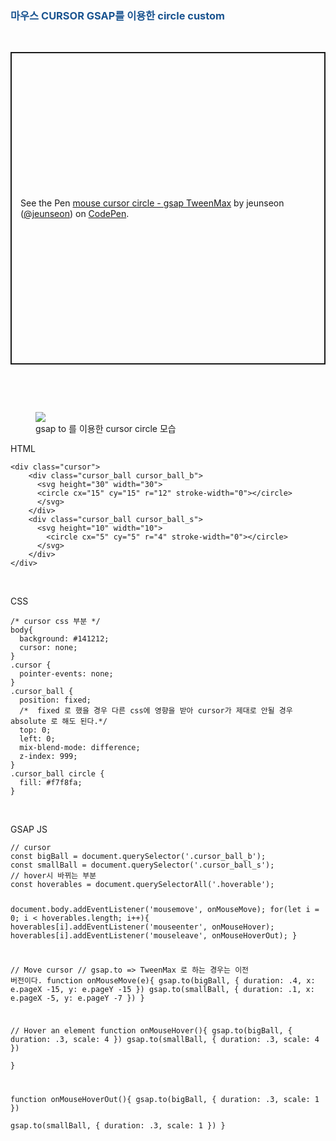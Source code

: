 <h3 data-ke-size="size23"><span style="color: #1a5490;"><b>마우스 CURSOR GSAP를 이용한 circle custom</b></span></h3>
<p data-ke-size="size16">&nbsp;</p>
<p class="codepen" style="height: 500px; box-sizing: border-box; display: flex; align-items: center; justify-content: center; border: 2px solid; margin: 1em 0; padding: 1em;" data-height="500" data-default-tab="html,result" data-slug-hash="GRbPNzG" data-pen-title="mouse cursor circle - gsap TweenMax" data-user="jeunseon" data-ke-size="size16"><span>See the Pen <a href="https://codepen.io/jeunseon/pen/GRbPNzG"> mouse cursor circle - gsap TweenMax</a> by jeunseon (<a href="https://codepen.io/jeunseon">@jeunseon</a>) on <a href="https://codepen.io">CodePen</a>.</span></p>
<p data-ke-size="size16">&nbsp;</p>
<p data-ke-size="size16">&nbsp;</p>
<p data-ke-size="size16">
<script src="https://cpwebassets.codepen.io/assets/embed/ei.js"></script>
</p>
<figure class="imageblock alignCenter" data-ke-mobilestyle="widthOrigin" data-filename="스크린샷 2024-09-06 174622.png" data-origin-width="1816" data-origin-height="426"><span data-url="https://blog.kakaocdn.net/dn/clLb1I/btsJut5h3nQ/Xe7Ewm3k3i37U1feJkz5Ek/img.png" data-phocus="https://blog.kakaocdn.net/dn/clLb1I/btsJut5h3nQ/Xe7Ewm3k3i37U1feJkz5Ek/img.png" data-alt="gsap to 를 이용한 cursor circle 모습"><img src="https://blog.kakaocdn.net/dn/clLb1I/btsJut5h3nQ/Xe7Ewm3k3i37U1feJkz5Ek/img.png" srcset="https://img1.daumcdn.net/thumb/R1280x0/?scode=mtistory2&amp;fname=https%3A%2F%2Fblog.kakaocdn.net%2Fdn%2FclLb1I%2FbtsJut5h3nQ%2FXe7Ewm3k3i37U1feJkz5Ek%2Fimg.png" onerror="this.onerror=null; this.src='//t1.daumcdn.net/tistory_admin/static/images/no-image-v1.png'; this.srcset='//t1.daumcdn.net/tistory_admin/static/images/no-image-v1.png';" data-filename="스크린샷 2024-09-06 174622.png" data-origin-width="1816" data-origin-height="426" data-phocus-index="0"></span><figcaption>gsap to 를 이용한 cursor circle 모습</figcaption>
</figure>
<p data-ke-size="size16">HTML</p>
<pre id="code_1725612038519" class="html xml" data-ke-language="html" data-ke-type="codeblock"><code>&lt;div class="cursor"&gt;
    &lt;div class="cursor_ball cursor_ball_b"&gt;
      &lt;svg height="30" width="30"&gt;
      &lt;circle cx="15" cy="15" r="12" stroke-width="0"&gt;&lt;/circle&gt;
      &lt;/svg&gt;
    &lt;/div&gt;
    &lt;div class="cursor_ball cursor_ball_s"&gt;
      &lt;svg height="10" width="10"&gt;
        &lt;circle cx="5" cy="5" r="4" stroke-width="0"&gt;&lt;/circle&gt;
      &lt;/svg&gt;
    &lt;/div&gt;
&lt;/div&gt;</code></pre>
<p data-ke-size="size16">&nbsp;</p>
<p data-ke-size="size16">CSS</p>
<pre id="code_1725612095186" class="css" data-ke-language="css" data-ke-type="codeblock"><code>/* cursor css 부분 */
body{
  background: #141212;
  cursor: none;
}
.cursor {
  pointer-events: none;
}
.cursor_ball {
  position: fixed;
  /*  fixed 로 했을 경우 다른 css에 영향을 받아 cursor가 제대로 안될 경우 absolute 로 해도 된다.*/
  top: 0;
  left: 0;
  mix-blend-mode: difference;
  z-index: 999;
}
.cursor_ball circle {
  fill: #f7f8fa;
}</code></pre>
<p data-ke-size="size16">&nbsp;</p>
<p data-ke-size="size16">GSAP JS</p>
<pre id="code_1725612221541" class="javascript" data-ke-language="javascript" data-ke-type="codeblock"><code>// cursor
const bigBall = document.querySelector('.cursor_ball_b');
const smallBall = document.querySelector('.cursor_ball_s');
// hover시 바뀌는 부분
const hoverables = document.querySelectorAll('.hoverable');

document.body.addEventListener('mousemove', onMouseMove);
for(let i = 0; i &lt; hoverables.length; i++){
  hoverables[i].addEventListener('mouseenter', onMouseHover);
  hoverables[i].addEventListener('mouseleave', onMouseHoverOut);
}

// Move cursor
// gsap.to =&gt; TweenMax 로 하는 경우는 이전 버전이다.
function onMouseMove(e){
  gsap.to(bigBall, {
    duration: .4,
    x: e.pageX -15,
    y: e.pageY -15
  })
  gsap.to(smallBall, {
    duration: .1,
    x: e.pageX -5,
    y: e.pageY -7
  })
}

// Hover an element
function onMouseHover(){
  gsap.to(bigBall, {
    duration: .3,
    scale: 4
  })
  gsap.to(smallBall, {
    duration: .3,
    scale: 4
  })  
}

function onMouseHoverOut(){
  gsap.to(bigBall, {
    duration: .3,
    scale: 1
  })  
  gsap.to(smallBall, {
    duration: .3,
    scale: 1
  })
}</code></pre>